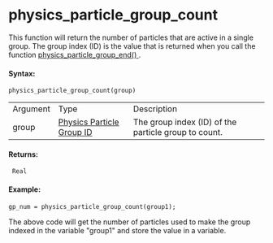 # physics_particle_group_count

This function will return the number of particles that are active in a
single group. The group index (ID) is the value that is returned when
you call the function [ physics_particle_group_end()
](physics_particle_group_end) .

#### Syntax:

``` gml
physics_particle_group_count(group)
```

|          |                                                                                                                                           |                                                      |
|----------|-------------------------------------------------------------------------------------------------------------------------------------------|------------------------------------------------------|
| Argument | Type                                                                                                                                      | Description                                          |
| group    |  [Physics Particle Group ID](../../../../../GameMaker_Language/GML_Reference/Physics/Soft_Body_Particles/physics_particle_group_end)  | The group index (ID) of the particle group to count. |

#### Returns:

``` gml
 Real
```

#### Example:

``` gml
gp_num = physics_particle_group_count(group1);
```

The above code will get the number of particles used to make the group
indexed in the variable "group1" and store the value in a variable.
